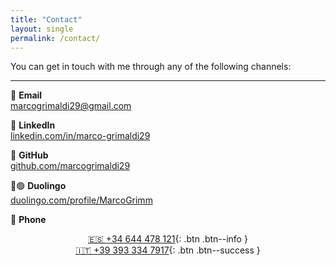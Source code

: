 ```yaml
---
title: "Contact"
layout: single
permalink: /contact/
---
```


You can get in touch with me through any of the following channels:

---

📧 **Email**  
[marcogrimaldi29@gmail.com](mailto:marcogrimaldi29@gmail.com)  

💼 **LinkedIn**  
[linkedin.com/in/marco-grimaldi29](https://www.linkedin.com/in/marco-grimaldi29/)  

🐙 **GitHub**  
[github.com/marcogrimaldi29](https://github.com/marcogrimaldi29)  

🦉🟢 **Duolingo**  
[duolingo.com/profile/MarcoGrimm](https://www.duolingo.com/profile/MarcoGrimm)

📱 **Phone**  
<div align="center">

[🇪🇸 +34 644 478 121](tel:+34644478121){: .btn .btn--info }  
[🇮🇹 +39 393 334 7917](tel:+393933347917){: .btn .btn--success }

</div>
